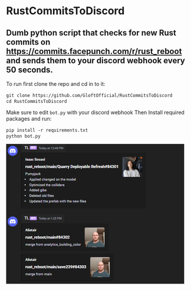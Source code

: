 # RustCommitsToDiscord


## Dumb python script that checks for new Rust commits on https://commits.facepunch.com/r/rust_reboot and sends them to your discord webhook every 50 seconds.

To run first clone the repo and cd in to it:
```
git clone https://github.com/GloftOfficial/RustCommitsToDiscord
cd RustCommitsToDiscord
```
Make sure to edit `bot.py` with your discord webhook
Then Install required packages and run:
```
pip install -r requirements.txt
python bot.py
```
![Example output](discord.png)
